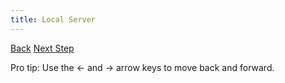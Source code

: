 ```yaml
---
title: Local Server
---
```


<a id="prev" class="btn btn-basic" href="{% link _docs/local-server.md %}">Back</a>
<a id="next" class="btn btn-primary" href="{% link _docs/deploy.md %}">Next Step</a>
<p class="keyboard-tip">Pro tip: Use the <- and -> arrow keys to move back and forward.</p>
